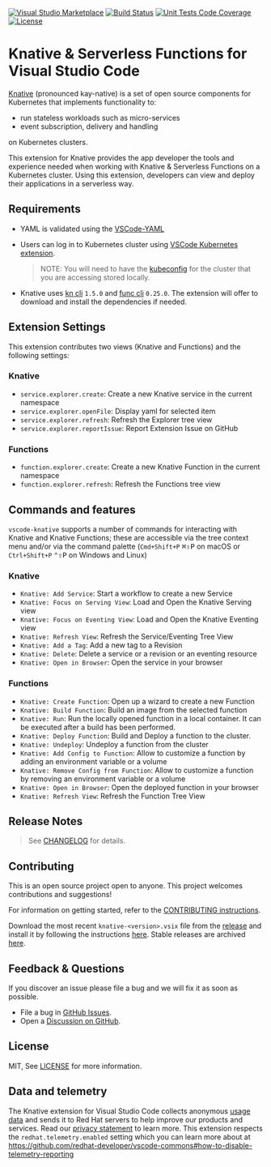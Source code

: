 
[![Visual Studio Marketplace](https://img.shields.io/visual-studio-marketplace/v/redhat.vscode-knative?style=for-the-badge&label=VS%20Marketplace&logo=visual-studio-code)](https://marketplace.visualstudio.com/items?itemName=redhat.vscode-knative)
[![Build Status](https://img.shields.io/github/workflow/status/redhat-developer/vscode-knative/CI?logo=github&style=for-the-badge)](https://github.com/redhat-developer/vscode-knative/actions?query=workflow%3ACI)
[![Unit Tests Code Coverage](https://img.shields.io/codecov/c/github/redhat-developer/vscode-knative?logo=codecov&style=for-the-badge)](https://codecov.io/gh/redhat-developer/vscode-knative/branch/main/graph/badge.svg)
[![License](https://img.shields.io/badge/license-MIT-brightgreen.svg?style=for-the-badge)](https://github.com/redhat-developer/vscode-knative/blob/main/LICENSE)

# Knative & Serverless Functions for Visual Studio Code

[Knative](https://knative.tips/intro/knative/) (pronounced kay-native) is a set of open source components for Kubernetes that implements functionality to:

  * run stateless workloads such as micro-services
  * event subscription, delivery and handling

on Kubernetes clusters.

This extension for Knative provides the app developer the tools and experience needed when working with Knative & Serverless Functions on a Kubernetes cluster. Using this extension, developers can view and deploy their applications in a serverless way.
## Requirements

* YAML is validated using the [VSCode-YAML](https://marketplace.visualstudio.com/items?itemName=redhat.vscode-yaml)

* Users can log in to Kubernetes cluster using [VSCode Kubernetes extension](https://marketplace.visualstudio.com/items?itemName=ms-kubernetes-tools.vscode-kubernetes-tools).

  > NOTE: You will need to have the [kubeconfig](https://kubernetes.io/docs/concepts/configuration/organize-cluster-access-kubeconfig/#the-kubeconfig-environment-variable) for the cluster that you are accessing stored locally.

*  Knative uses [kn cli](https://github.com/knative/client) `1.5.0` and [func cli](https://github.com/knative-sandbox/kn-plugin-func) `0.25.0`. The extension will offer to download and install the dependencies if needed.

## Extension Settings

This extension contributes two views (Knative and Functions) and the following settings:

### Knative
* `service.explorer.create`: Create a new Knative service in the current namespace
* `service.explorer.openFile`: Display yaml for selected item
* `service.explorer.refresh`: Refresh the Explorer tree view
* `service.explorer.reportIssue`: Report Extension Issue on GitHub

### Functions

* `function.explorer.create`: Create a new Knative Function in the current namespace
* `function.explorer.refresh`: Refresh the Functions tree view

## Commands and features

`vscode-knative` supports a number of commands for interacting with Knative and Knative Functions; these are accessible via the tree context menu and/or via the command palette (`Cmd+Shift+P` <kbd>⌘⇧P</kbd> on macOS or `Ctrl+Shift+P` <kbd>⌃⇧P</kbd> on Windows and Linux)

### Knative

* `Knative: Add Service`: Start a workflow to create a new Service
* `Knative: Focus on Serving View`: Load and Open the Knative Serving view
* `Knative: Focus on Eventing View`: Load and Open the Knative Eventing view
* `Knative: Refresh View`: Refresh the Service/Eventing Tree View
* `Knative: Add a Tag`: Add a new tag to a Revision
* `Knative: Delete`: Delete a service or a revision or an eventing resource
* `Knative: Open in Browser`: Open the service in your browser

### Functions

* `Knative: Create Function`: Open up a wizard to create a new Function
* `Knative: Build Function`: Build an image from the selected function
* `Knative: Run`: Run the locally opened function in a local container. It can be executed after a build has been performed.
* `Knative: Deploy Function`: Build and Deploy a function to the cluster.
* `Knative: Undeploy`: Undeploy a function from the cluster
* `Knative: Add Config to Function`: Allow to customize a function by adding an environment variable or a volume
* `Knative: Remove Config from Function`: Allow to customize a function by removing an environment variable or a volume
* `Knative: Open in Browser`: Open the deployed function in your browser
* `Knative: Refresh View`: Refresh the Function Tree View

## Release Notes

> See [CHANGELOG](CHANGELOG.md) for details.

## Contributing

This is an open source project open to anyone. This project welcomes contributions and suggestions!

For information on getting started, refer to the [CONTRIBUTING instructions](CONTRIBUTING.md).

Download the most recent `knative-<version>.vsix` file from the [release](https://github.com/redhat-developer/vscode-knative/releases) and install it by following the instructions [here](https://code.visualstudio.com/docs/editor/extension-gallery#_install-from-a-vsix). Stable releases are archived [here](https://download.jboss.org/jbosstools/adapters/stable/vscode-knative/).

## Feedback & Questions

If you discover an issue please file a bug and we will fix it as soon as possible.
* File a bug in [GitHub Issues](https://github.com/redhat-developer/vscode-knative/issues).
* Open a [Discussion on GitHub](https://github.com/redhat-developer/vscode-knative/discussions).

## License

MIT, See [LICENSE](LICENSE) for more information.

## Data and telemetry

The Knative extension for Visual Studio Code collects anonymous [usage data](USAGE_DATA.md) and sends it to Red Hat servers to help improve our products and services. Read our [privacy statement](https://developers.redhat.com/article/tool-data-collection) to learn more. This extension respects the `redhat.telemetry.enabled` setting which you can learn more about at https://github.com/redhat-developer/vscode-commons#how-to-disable-telemetry-reporting


